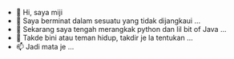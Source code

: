 - 👋 Hi, saya miji
- 👀 Saya berminat dalam sesuatu yang tidak dijangkaui ...
- 🌱 Sekarang saya tengah merangkak python dan lil bit of Java ...
- 💞️ Takde bini atau teman hidup, takdir je la tentukan ...
- 📫 Jadi mata je ...

<!---
MijiNiko06/MijiNiko06 is a ✨ special ✨ repository because its `README.md` (this file) appears on your GitHub profile.
You can click the Preview link to take a look at your changes.
--->
